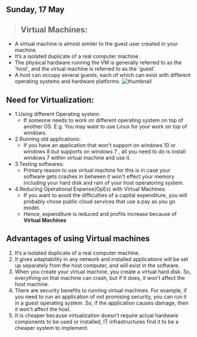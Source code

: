 ## Sunday, 17 May
> ## **Virtual Machines**:
- A virtual machine is almost similer to the guest user created in your machine.
- It’s a isolated duplicate of a real computer machine.
- The physical  hardware running the VM is generally referred to as the 'host', and the virtual machine is referred to as the 'guest'. 
- A host can occupy several guests, each of which can exist with different operating systems and hardware platforms.
![thumbnail](https://user-images.githubusercontent.com/65165798/82153902-f95f4a00-9887-11ea-8ec3-d22a4ae97fc2.png)

## Need for Virtualization:
- 1.Using different Operating system:
  - If someone needs to work on different operating system on top of another OS. E.g. You may want to use Linux for your work on top of windows.
- 2.Running old applications:
  - If you have an application that won't support on windows 10 or windows 8 but supports on windows 7 , all you need to do is install windows 7 within virtual machine and use it.
- 3.Testing softwares:
  - Primary reason to use virtual machine for this is in case your software gets crashes in between it won't effect your memory including your hard disk and ram of your host operatoring system.
- 4.Reducing Operational Expense(OpEx) with Virtual Machines:
  - If you want to avoid the difficulties of a capital expenditure, you will probably chose public cloud services that use a pay as you go model.
  - Hence, expenditure is reduced and profits increase because of **Virtual Machines**
  
 ## Advantages of using **Virtual machines**
  1. It’s a isolated duplicate of a real computer machine.
  2. It gives adaptability in any network and installed applications will be set up separately from the host computer, and will exist in the software.
  3. When you create your virtual machine, you create a virtual hard disk. So, everything on that machine can crash, but if it does, it won’t affect the host machine.
  4. There are security benefits to running virtual machines. For example, if you need to run an application of not promising security, you can run it in a guest operating system. So, if the application causes damage, then it won't affect the host.
  5. It is cheaper because virtualization doesn’t require actual hardware components to be used or installed, IT infrastructures find it to be a cheaper system to implement.

